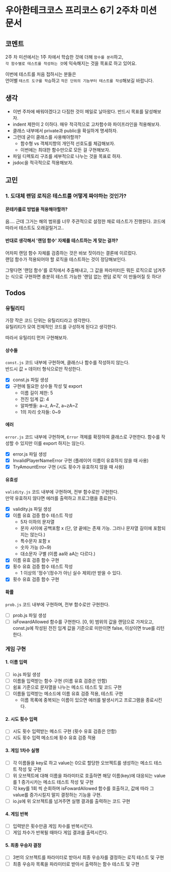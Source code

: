 # 우아한테크코스 프리코스 6기 2주차 미션 문서

## 코멘트

2주 차 미션에서는 1주 차에서 학습한 것에 더해 `함수를 분리`하고,  
`각 함수별로 테스트를 작성하는 것`에 익숙해지는 것을 목표로 하고 있어요.

이번에 테스트를 처음 접하시는 분들은  
언어별 `테스트 도구를 학습`하고 `작은 단위의 기능부터 테스트를 작성`해보길 바랍니다.

## 생각

- 이번 주차에 배워야겠다고 다짐한 것이 메일로 날아왔다. 반드시 목표를 달성해보자.
- indent 제한이 2 이하다. 매우 적극적으로 고차함수와 파이프라인을 적용해보자.
- 클래스 내부에서 private과 public을 확실하게 명세하자.
- 그런데 굳이 클래스를 사용해야할까?
  - 함수형 vs 객체지향의 개인적 선호도를 체감해보자.
  - 이번에는 최대한 함수만으로 모든 걸 구현해보자.
- 파일 디렉토리 구조를 세부적으로 나누는 것을 목표로 하자.
- jsdoc을 적극적으로 적용해보자.

## 고민

### 1. 도대체 랜덤 로직은 테스트를 어떻게 짜야하는 것인가?

#### 몬테카를로 방법을 적용해야할까?

음.... 근데 그거는 해의 범위를 너무 주관적으로 설정한 채로 테스트가 진행된다. 코드에 따라서 테스트도 오래걸릴거고..

#### 반대로 생각해서 '랜덤 함수' 자체를 테스트하는 게 맞는 걸까?

어차피 랜덤 함수 자체를 검증하는 것은 바보 짓이라는 결론에 이르렀다.  
랜덤 함수가 적용되어야 할 로직을 테스트하는 것이 정당해보인다.

그렇다면 '랜덤 함수'를 로직에서 추출해내고, 그 값을 파라미터든 뭐든 로직으로 넘겨주는 식으로 구현하면 충분히 테스트 가능한 '랜덤 없는 랜덤 로직' 이 만들어질 듯 하다!

## Todos

### 유틸리티

가장 작은 코드 단위는 유틸리티라고 생각한다.  
유틸리티가 모여 전체적인 코드를 구성하게 된다고 생각한다.

따라서 유틸리티 먼저 구현해보자.

#### 상수들

`const.js` 코드 내부에 구현하며, 클래스나 함수를 작성하지 않는다.  
반드시 값 = 데이터 형식으로만 작성한다.

- [x] const.js 파일 생성
- [x] 구현에 필요한 상수들 작성 및 export
  - 이름 길이 제한: 5
  - 전진 임계 값: 4
  - 알파벳들: a~z, A~Z, a~zA~Z
  - 1의 자리 숫자들: 0~9

#### 에러

`error.js` 코드 내부에 구현하며, `Error` 객체를 확장하여 클래스로 구현한다. 함수를 작성할 수 있지만 이를 export 하지는 않는다.

- [x] error.js 파일 생성
- [x] InvalidPlayerNameError 구현 (플레이어 이름이 유효하지 않을 때 사용)
- [x] TryAmountError 구현 (시도 횟수가 유효하지 않을 때 사용)

#### 유효성

`validity.js` 코드 내부에 구현하며, 전부 함수로만 구현한다.  
만약 유효하지 않다면 에러를 출력하고 프로그램을 종료한다.

- [x] validity.js 파일 생성
- [x] 이름 유효 검증 함수 테스트 작성
  - 5자 이하의 문자열
  - 문자 사이에 공백포함 x (단, 양 끝에는 존재 가능. 그러나 문자열 길이에 포함되지는 않는다.)
  - 특수문자 포함 x
  - 숫자 가능 (0~9)
  - 대소문자 구별 (이름 aa와 aA는 다르다.)
- [x] 이름 유효 검증 함수 구현
- [x] 횟수 유효 검증 함수 테스트 작성
  - 1 이상의 '정수'(정수가 아닌 실수 제외)만 받을 수 있다.
- [x] 횟수 유효 검증 함수 구현

#### 확률

`prob.js` 코드 내부에 구현하며, 전부 함수로만 구현한다.

- [ ] prob.js 파일 생성
- [ ] isFowardAllowed 함수를 구현한다. [0, 9] 범위의 값을 랜덤으로 가져오고, const.js에 작성된 전진 임계 값을 기준으로 미만이면 false, 이상이면 true를 리턴한다.

### 게임 구현

#### 1. 이름 입력

- [ ] io.js 파일 생성
- [ ] 이름들 입력받는 함수 구현 (이름 유효 검증은 안함)
- [ ] 쉼표 기준으로 문자열을 나누는 메소드 테스트 및 코드 구현
- [ ] 이름들 입력받는 메소드에 이름 유효 검증 적용, 테스트 구현
  - 이름 목록에 중복되는 이름이 있으면 에러를 발생시키고 프로그램을 종료시킨다.

#### 2. 시도 횟수 입력

- [ ] 시도 횟수 입력받는 메소드 구현 (횟수 유효 검증은 안함)
- [ ] 시도 횟수 입력 메소드에 횟수 유효 검증 적용

#### 3. 게임 1차수 실행

- [ ] 각 이름들을 key로 하고 value는 0으로 할당한 오브젝트를 생성하는 메소드 테스트 작성 및 구현
- [ ] 위 오브젝트에 대해 이름을 파라미터로 호출하면 해당 이름(key)에 대응되는 value를 1 증가시카는 메소드 테스트 작성 및 구현
- [ ] 각 key를 1회 씩 순회하며 isFowardAllowed 함수를 호출하고, 값에 따라 그 value를 증가시킬지 말지 결정하는 기능을 구현.
- [ ] io.js에 위 오브젝트를 넘겨주면 실행 결과를 출력하는 코드 구현

#### 4. 게임 반복

- [ ] 입력받은 횟수만큼 게임 차수를 반복시킨다.
- [ ] 게임 차수가 반복될 때마다 게임 결과를 출력시킨다.

#### 5. 최종 우승자 결정

- [ ] 3번의 오브젝트를 파라미터로 받아서 최종 우승자를 결정하는 로직 테스트 및 구현
- [ ] 최종 우승자 목록을 파라미터로 받아서 출력하는 함수 테스트 및 구현
